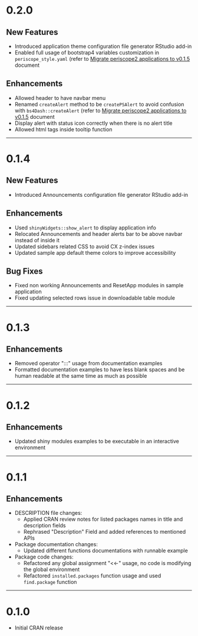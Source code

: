 # 0.2.0
## New Features
- Introduced application theme configuration file generator RStudio add-in
- Enabled full usage of bootstrap4 variables customization in `periscope_style.yaml` (refer to [Migrate periscope2 applications to v0.1.5](migrate_to_v0_1_5.html) document

## Enhancements
- Allowed header to have navbar menu
- Renamed `createAlert` method to be `createPSAlert` to avoid confusion with `bs4Dash::createAlert` (refer to [Migrate periscope2 applications to v0.1.5](migrate_to_v0_1_5.html) document
- Display alert with status icon correctly when there is no alert title
- Allowed html tags inside tooltip function

-----

# 0.1.4
## New Features
- Introduced Announcements configuration file generator RStudio add-in

## Enhancements
- Used `shinyWidgets::show_alert` to display application info
- Relocated Announcements and header alerts bar to be above navbar instead of inside it
- Updated sidebars related CSS to avoid CX z-index issues
- Updated sample app default theme colors to improve accessibility

## Bug Fixes
- Fixed non working Announcements and ResetApp modules in sample application
- Fixed updating selected rows issue in downloadable table module

-----

# 0.1.3
## Enhancements
  - Removed operator ":::" usage from documentation examples
  - Formatted documentation examples to have less blank spaces and be human readable at the same time as much as possible

-----

# 0.1.2
## Enhancements
- Updated shiny modules examples to be executable in an interactive environment

-----

# 0.1.1
## Enhancements
- DESCRIPTION file changes:
  - Applied CRAN review notes for listed packages names in title and description fields
  - Rephrased "Description" Field and added references to mentioned APIs
- Package documentation changes:
  - Updated different functions documentations with runnable example
- Package code changes:
  - Refactored any global assignment "<<-" usage, no code is modifying the global environment
  - Refactored `installed.packages` function usage and used `find.package` function

-----

# 0.1.0
* Initial CRAN release


